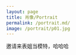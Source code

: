 ```yaml
---
layout: page
title: 肖像/Portrait
permalink: /portrait.md/
image: /portrait/p01.jpg
---
```



邀请来表姐当模特，哈哈哈
